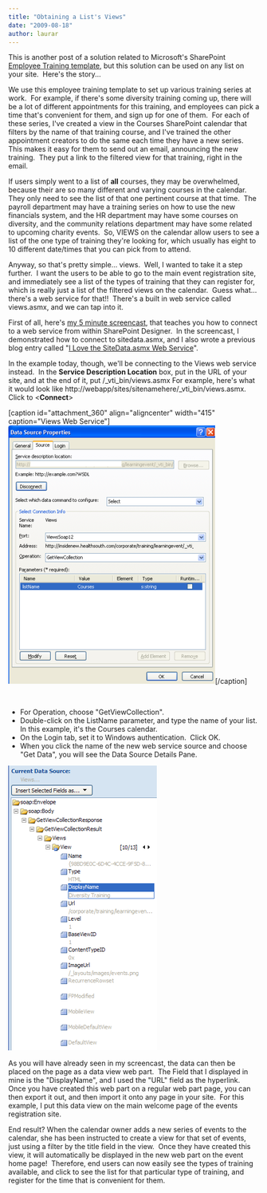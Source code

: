 ```yaml
---
title: "Obtaining a List's Views"
date: "2009-08-18"
author: laurar
---
```


This is another post of a solution related to Microsoft's SharePoint [Employee Training template](http://www.microsoft.com/downloads/details.aspx?FamilyId=B5206277-550C-44DA-A2D5-D7E32E3B6B8F&displaylang=en), but this solution can be used on any list on your site.  Here's the story...

We use this employee training template to set up various training series at work.  For example, if there's some diversity training coming up, there will be a lot of different appointments for this training, and employees can pick a time that's convenient for them, and sign up for one of them.  For each of these series, I've created a view in the Courses SharePoint calendar that filters by the name of that training course, and I've trained the other appointment creators to do the same each time they have a new series.  This makes it easy for them to send out an email, announcing the new training.  They put a link to the filtered view for that training, right in the email. 

If users simply went to a list of **all** courses, they may be overwhelmed, because their are so many different and varying courses in the calendar.  They only need to see the list of that one pertinent course at that time.  The payroll department may have a training series on how to use the new financials system, and the HR department may have some courses on diversity, and the community relations department may have some related to upcoming charity events.  So, VIEWS on the calendar allow users to see a list of the one type of training they're looking for, which usually has eight to 10 different date/times that you can pick from to attend.

Anyway, so that's pretty simple... views.  Well, I wanted to take it a step further.  I want the users to be able to go to the main event registration site, and immediately see a list of the types of training that they can register for, which is really just a list of the filtered views on the calendar.  Guess what... there's a web service for that!!  There's a built in web service called views.asmx, and we can tap into it.

First of all, here's [my 5 minute screencast](http://www.endusersharepoint.com/?p=1802), that teaches you how to connect to a web service from within SharePoint Designer.  In the screencast, I demonstrated how to connect to sitedata.asmx, and I also wrote a previous blog entry called "[I Love the SiteData.asmx Web Service](http://spinsiders.com/laurar/2009/03/30/i-love-the-sitedataasmx-web-service/)".

In the example today, though, we'll be connecting to the Views web service instead.  In the **Service Description Location** box, put in the URL of your site, and at the end of it, put /\_vti\_bin/views.asmx For example, here's what it would look like http://webapp/sites/sitenamehere/\_vti\_bin/views.asmx.  Click to <**Connect**\>

\[caption id="attachment\_360" align="aligncenter" width="415" caption="Views Web Service"\][![Views Web Service](images/croppercapture103.png)](http://spinsiders.com/laurar/files/2009/08/croppercapture103.png)\[/caption\]

 

- For Operation, choose "GetViewCollection".
- Double-click on the ListName parameter, and type the name of your list.  In this example, it's the Courses calendar.
- On the Login tab, set it to Windows authentication.  Click OK.
- When you click the name of the new web service source and choose "Get Data", you will see the Data Source Details Pane.

[![](images/croppercapture104.png)](http://spinsiders.com/laurar/files/2009/08/croppercapture104.png)

As you will have already seen in my screencast, the data can then be placed on the page as a data view web part.  The Field that I displayed in mine is the "DisplayName", and I used the "URL" field as the hyperlink.  Once you have created this web part on a regular web part page, you can then export it out, and then import it onto any page in your site.  For this example, I put this data view on the main welcome page of the events registration site.

End result? When the calendar owner adds a new series of events to the calendar, she has been instructed to create a view for that set of events, just using a filter by the title field in the view.  Once they have created this view, it will automatically be displayed in the new web part on the event home page!  Therefore, end users can now easily see the types of training available, and click to see the list for that particular type of training, and register for the time that is convenient for them.
